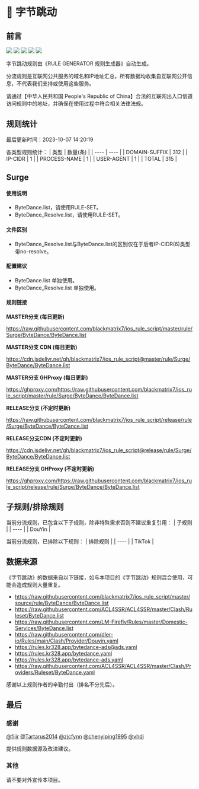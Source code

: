 # 🧸 字节跳动

## 前言

![](https://shields.io/badge/-移除重复规则-ff69b4) ![](https://shields.io/badge/-DOMAIN与DOMAIN--SUFFIX合并-green) ![](https://shields.io/badge/-DOMAIN--SUFFIX间合并-critical) ![](https://shields.io/badge/-DOMAIN--SUFFIX与DOMAIN--KEYWORD合并-blue) ![](https://shields.io/badge/-IP--CIDR(6)合并-blueviolet) 

字节跳动规则由《RULE GENERATOR 规则生成器》自动生成。

分流规则是互联网公共服务的域名和IP地址汇总，所有数据均收集自互联网公开信息，不代表我们支持或使用这些服务。

请通过【中华人民共和国 People's Republic of China】合法的互联网出入口信道访问规则中的地址，并确保在使用过程中符合相关法律法规。

## 规则统计

最后更新时间：2023-10-07 14:20:19

各类型规则统计：
| 类型 | 数量(条)  | 
| ---- | ----  |
| DOMAIN-SUFFIX | 312  | 
| IP-CIDR | 1  | 
| PROCESS-NAME | 1  | 
| USER-AGENT | 1  | 
| TOTAL | 315  | 


## Surge 

#### 使用说明
- ByteDance.list，请使用RULE-SET。
- ByteDance_Resolve.list，请使用RULE-SET。

#### 文件区别
- ByteDance_Resolve.list与ByteDance.list的区别仅在于后者IP-CIDR(6)类型带no-resolve。

#### 配置建议
- ByteDance.list 单独使用。
- ByteDance_Resolve.list 单独使用。

#### 规则链接
**MASTER分支 (每日更新)**

https://raw.githubusercontent.com/blackmatrix7/ios_rule_script/master/rule/Surge/ByteDance/ByteDance.list

**MASTER分支 CDN (每日更新)**

https://cdn.jsdelivr.net/gh/blackmatrix7/ios_rule_script@master/rule/Surge/ByteDance/ByteDance.list

**MASTER分支 GHProxy (每日更新)**

https://ghproxy.com/https://raw.githubusercontent.com/blackmatrix7/ios_rule_script/master/rule/Surge/ByteDance/ByteDance.list

**RELEASE分支 (不定时更新)**

https://raw.githubusercontent.com/blackmatrix7/ios_rule_script/release/rule/Surge/ByteDance/ByteDance.list

**RELEASE分支CDN (不定时更新)**

https://cdn.jsdelivr.net/gh/blackmatrix7/ios_rule_script@release/rule/Surge/ByteDance/ByteDance.list

**RELEASE分支 GHProxy (不定时更新)**

https://ghproxy.com/https://raw.githubusercontent.com/blackmatrix7/ios_rule_script/release/rule/Surge/ByteDance/ByteDance.list

## 子规则/排除规则

当前分流规则，已包含以下子规则，除非特殊需求否则不建议重复引用：
| 子规则  | 
| ----  |
| DouYin  | 


当前分流规则，已排除以下规则：
| 排除规则  | 
| ----  |
| TikTok  | 

## 数据来源

《字节跳动》的数据来自以下链接，如与本项目的《字节跳动》规则混合使用，可能会造成规则大量重复。

- https://raw.githubusercontent.com/blackmatrix7/ios_rule_script/master/source/rule/ByteDance/ByteDance.list
- https://raw.githubusercontent.com/ACL4SSR/ACL4SSR/master/Clash/Ruleset/ByteDance.list
- https://raw.githubusercontent.com/LM-Firefly/Rules/master/Domestic-Services/ByteDance.list
- https://raw.githubusercontent.com/dler-io/Rules/main/Clash/Provider/Douyin.yaml
- https://rules.kr328.app/bytedance-ads@ads.yaml
- https://rules.kr328.app/bytedance.yaml
- https://rules.kr328.app/bytedance-ads.yaml
- https://raw.githubusercontent.com/ACL4SSR/ACL4SSR/master/Clash/Providers/Ruleset/ByteDance.yaml


感谢以上规则作者的辛勤付出（排名不分先后）。

## 最后

### 感谢

[@fiiir](https://github.com/fiiir) [@Tartarus2014](https://github.com/Tartarus2014) [@zjcfynn](https://github.com/zjcfynn) [@chenyiping1995](https://github.com/chenyiping1995) [@vhdj](https://github.com/vhdj)

提供规则数据源及改进建议。

### 其他

请不要对外宣传本项目。